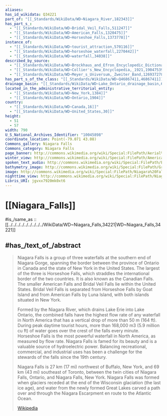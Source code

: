 ```yaml
---
aliases:
has_id_wikidata: Q34221
part_of: "[[_Standards/WikiData/WD~Niagara_River,182343]]"
has_part_s_:
  - "[[_Standards/WikiData/WD~Bridal_Veil_Falls,511247]]"
  - "[[_Standards/WikiData/WD~American_Falls,1320475]]"
  - "[[_Standards/WikiData/WD~Horseshoe_Falls,1373778]]"
instance_of:
  - "[[_Standards/WikiData/WD~tourist_attraction,570116]]"
  - "[[_Standards/WikiData/WD~horseshoe_waterfall,2270442]]"
  - "[[_Standards/WikiData/WD~waterfall,34038]]"
described_by_source:
  - "[[_Standards/WikiData/WD~Brockhaus_and_Efron_Encyclopedic_Dictionary,602358]]"
  - "[[_Standards/WikiData/WD~Collier's_New_Encyclopedia,_1921,19047539]]"
  - "[[_Standards/WikiData/WD~Meyer_s_Universum,_Zweiter_Band,126937278]]"
has_part_s_of_the_class: "[[_Standards/WikiData/WD~Q46867411,46867411]]"
drainage_basin: "[[_Standards/WikiData/WD~Lake_Ontario_drainage_basin,63346276]]"
located_in_the_administrative_territorial_entity:
  - "[[_Standards/WikiData/WD~New_York,1384]]"
  - "[[_Standards/WikiData/WD~Ontario,1904]]"
country:
  - "[[_Standards/WikiData/WD~Canada,16]]"
  - "[[_Standards/WikiData/WD~United_States,30]]"
height:
  - 51
  - 57
width: 790
U_S_National_Archives_Identifier: "10045898"
coordinate_location: Point(-79.071 43.08)
Commons_gallery: Niagara Falls
Commons_category: Niagara Falls
page_banner: http://commons.wikimedia.org/wiki/Special:FilePath/Aerial%20Horseshoe%20Falls%20banner.jpg
winter_view: http://commons.wikimedia.org/wiki/Special:FilePath/American%20Falls%20from%20Goat%20Island%20in%20winter.jpg
spoken_text_audio: http://commons.wikimedia.org/wiki/Special:FilePath/Es-Cataratas%20del%20Ni%C3%A1gara-article.ogg
bathymetry_image: http://commons.wikimedia.org/wiki/Special:FilePath/Great%20Lakes%202.PNG
image: http://commons.wikimedia.org/wiki/Special:FilePath/Niagara%20Falls%20USA%20Canada%20from%20Skylon%20Tower%20on%202002-05-28%2C%20full%20size.jpg
nighttime_view: http://commons.wikimedia.org/wiki/Special:FilePath/Niagra%20Falls%20at%20night2.jpg
Libris_URI: jgvxx7920mk0xt6
---
```


# [[Niagara_Falls]] 

#is_/same_as :: [[../../../../../../../../../WikiData/WD~Niagara_Falls,34221|WD~Niagara_Falls,34221]]  

## #has_/text_of_/abstract 

> Niagara Falls is a group of three waterfalls at the southern end of Niagara Gorge, 
> spanning the border between the province of Ontario in Canada and the state of New York in the United States. The largest of the three is Horseshoe Falls, which straddles the international border of the two countries. It is also known as the Canadian Falls. The smaller American Falls and Bridal Veil Falls lie within the United States. Bridal Veil Falls is separated from Horseshoe Falls by Goat Island and from American Falls by Luna Island, with both islands situated in New York.
>
> Formed by the Niagara River, which drains Lake Erie into Lake Ontario, the combined falls have the highest flow rate of any waterfall in North America that has a vertical drop of more than 50 m (164 ft). During peak daytime tourist hours, more than 168,000 m3 (5.9 million cu ft) of water goes over the crest of the falls every minute. Horseshoe Falls is the most powerful waterfall in North America, as measured by flow rate. Niagara Falls is famed for its beauty and is a valuable source of hydroelectric power. Balancing recreational, commercial, and industrial uses has been a challenge for the stewards of the falls since the 19th century.
>
> Niagara Falls is 27 km (17 mi) northwest of Buffalo, New York, and 69 km (43 mi) southeast of Toronto, between the twin cities of Niagara Falls, Ontario, and Niagara Falls, New York. Niagara Falls was formed when glaciers receded at the end of the Wisconsin glaciation (the last ice age), and water from the newly formed Great Lakes carved a path over and through the Niagara Escarpment en route to the Atlantic Ocean.
>
> [Wikipedia](https://en.wikipedia.org/wiki/Niagara%20Falls) 

